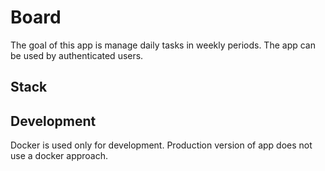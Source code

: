 # Board #

The goal of this app is manage daily tasks in weekly periods.
The app can be used by authenticated users.

## Stack ##

## Development ## 

Docker is used only for development. Production version of app does not use a docker approach.
